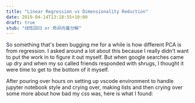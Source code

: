 ```yaml
---
title: "Linear Regression vs Dimensionality Reduction"
date: 2019-04-14T13:18:55+10:00
draft: true
stub: "线性回归 or 奇异向量分解"
---
```


So something that's been bugging me for a while is how different PCA is from regression. I asked around a lot about this because I really didn't want to put the work in to figure it out myself. But when google searches came up dry and when my so called friends responded with shrugs, I thought it were time to get to the bottom of it myself.

After pouring over hours on setting up vscode environment to handle jupyter notebook style and crying over, making lists and then crying over some more about how bad my css was, here is what I found:


<script src="https://gist.github.com/ishaanv/6d258c3563cbbb65e5c23cc5d1a0d5ce.js"></script>






